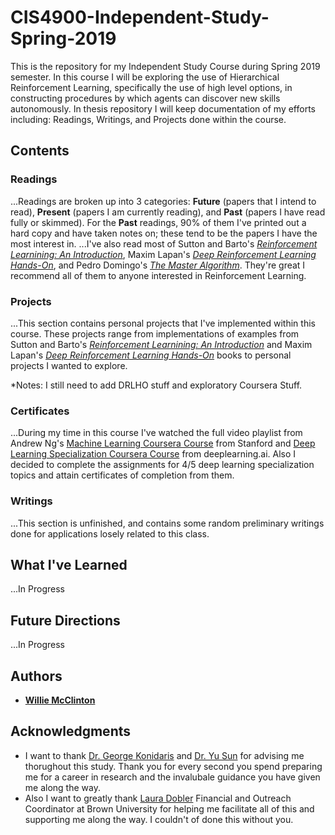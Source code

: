 # CIS4900-Independent-Study-Spring-2019
This is the repository for my Independent Study Course during Spring 2019 semester. In this course I will be exploring the use of Hierarchical Reinforcement Learning, specifically the use of high level options, in constructing procedures by which agents can discover new skills autonomously. In thesis repository I will keep documentation of my efforts including: Readings, Writings, and Projects done within the course. 

## Contents

### Readings
...Readings are broken up into 3 categories: **Future** (papers that I intend to read), **Present** (papers I am currently reading), and **Past** (papers I have read fully or skimmed). For the **Past** readings, 90% of them I've printed out a hard copy and have taken notes on; these tend to be the papers I have the most interest in.
...I've also read most of Sutton and Barto's [*Reinforcement Learnining: An Introduction*](https://www.amazon.com/Reinforcement-Learning-Introduction-Adaptive-Computation/dp/0262039249/ref=sr_1_3?crid=3S9BNFYPT7OLW&keywords=introduction+to+reinforcement+learning&qid=1550769479&s=gateway&sprefix=introduction+to+rei%2Caps%2C168&sr=8-3), Maxim Lapan's [*Deep Reinforcement Learning Hands-On*](https://www.amazon.com/Deep-Reinforcement-Learning-Hands-Q-networks-ebook/dp/B076H9VQH6/ref=sr_1_2_sspa?crid=3S9BNFYPT7OLW&keywords=introduction+to+reinforcement+learning&qid=1550769479&s=gateway&sprefix=introduction+to+rei%2Caps%2C168&sr=8-2-spons&psc=1), and Pedro Domingo's [*The Master Algorithm*](https://www.amazon.com/Master-Algorithm-Ultimate-Learning-Machine/dp/0465065708/ref=sr_1_fkmrnull_1?crid=1ZMOBQXTJZ8X7&keywords=the+master+algorithm+by+pedro+domingos&qid=1550769536&s=gateway&sprefix=master+algori%2Caps%2C179&sr=8-1-fkmrnull). They're great I recommend all of them to anyone interested in Reinforcement Learning.

### Projects
...This section contains personal projects that I've implemented within this course. These projects range from implementations of examples from Sutton and Barto's [*Reinforcement Learnining: An Introduction*](https://www.amazon.com/Reinforcement-Learning-Introduction-Adaptive-Computation/dp/0262039249/ref=sr_1_3?crid=3S9BNFYPT7OLW&keywords=introduction+to+reinforcement+learning&qid=1550769479&s=gateway&sprefix=introduction+to+rei%2Caps%2C168&sr=8-3) and Maxim Lapan's [*Deep Reinforcement Learning Hands-On*](https://www.amazon.com/Deep-Reinforcement-Learning-Hands-Q-networks-ebook/dp/B076H9VQH6/ref=sr_1_2_sspa?crid=3S9BNFYPT7OLW&keywords=introduction+to+reinforcement+learning&qid=1550769479&s=gateway&sprefix=introduction+to+rei%2Caps%2C168&sr=8-2-spons&psc=1) books to personal projects I wanted to explore.

*Notes: I still need to add DRLHO stuff and exploratory Coursera Stuff.

### Certificates
...During my time in this course I've watched the full video playlist from Andrew Ng's [Machine Learning Coursera Course](https://www.coursera.org/learn/machine-learning) from Stanford and [Deep Learning Specialization Coursera Course](https://www.coursera.org/specializations/deep-learning) from deeplearning.ai. Also I decided to complete the assignments for 4/5 deep learning specialization topics and attain certificates of completion from them.

### Writings
...This section is unfinished, and contains some random preliminary writings done for applications losely related to this class.

## What I've Learned
...In Progress

## Future Directions
...In Progress

## Authors

* [**Willie McClinton** ](https://wmcclinton.github.io/)


## Acknowledgments

* I want to thank [Dr. George Konidaris](https://cs.brown.edu/~gdk/) and [Dr. Yu Sun](http://www.cse.usf.edu/~yusun/) for advising me thorughout this study. Thank you for every second you spend preparing me for a career in research and the invalubale guidance you have given me along the way.
* Also I want to greatly thank [Laura Dobler](https://cs.brown.edu/people/staff/ldobler/) Financial and Outreach Coordinator at Brown University for helping me facilitate all of this and supporting me along the way. I couldn't of done this without you.
